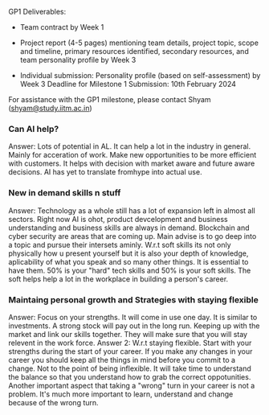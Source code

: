 GP1 Deliverables:

- Team contract by Week 1

- Project report (4-5 pages) mentioning team details, project topic, scope and timeline,
  primary resources identified, secondary resources, and team personality profile by Week 3

- Individual submission: Personality profile (based on self-assessment) by Week 3
  Deadline for Milestone 1 Submission: 10th February 2024

For assistance with the GP1 milestone, please contact Shyam (shyam@study.iitm.ac.in)

### Can AI help?
Answer: Lots of potential in AL. It can help a lot in the industry in general. Mainly for acceration of work. Make new opportunities to be more efficient with customers. It helps with decision with market aware and future aware decisions. AI has yet to translate fromhype into actual use.

### New in demand skills n stuff
Answer: Technology as a whole still has a lot of expansion left in almost all sectors. Right now AI is ohot, product devcelopment and business understanding and business skills are always in demand. Blockchain and cyber security are areas that are coming up. Main advise is to go deep into a topic and pursue their intersets aminly. W.r.t soft skills its not only physically how u present yourself but it is also your depth of knowledge, aplicability of what you speak and so many other things. It is essential to have them. 50% is your "hard" tech skills and 50% is your soft skills. The soft helps help a lot in the workplace in building a person's career.

### Maintaing personal growth and Strategies with staying flexible
Answer: Focus on your strengths. It will come in use one day. It is similar to investments. A strong stock will pay out in the long run. Keeping up with the market and link our skills together. They will make sure that you will stay relevent in the work force.
Answer 2: W.r.t staying flexible. Start with your strengths during the start of your career. If you make any changes in your career you should keep all the things in mind before you commit to a change. Not to the point of being inflexible. It will take time to understand the balance so that you understand how to grab the correct oppotunities. Another important aspect that taking a "wrong" turn in your career is not a problem. It's much more important to learn, understand and change because of the wrong turn.
